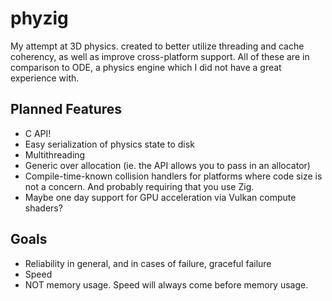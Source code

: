# phyzig

My attempt at 3D physics. created to better utilize threading and cache
coherency, as well as improve cross-platform support. All of these are in
comparison to ODE, a physics engine which I did not have a great experience
with.

## Planned Features

- C API!
- Easy serialization of physics state to disk
- Multithreading
- Generic over allocation (ie. the API allows you to pass in an allocator)
- Compile-time-known collision handlers for platforms where code size is not
  a concern. And probably requiring that you use Zig.
- Maybe one day support for GPU acceleration via Vulkan compute shaders?

## Goals

- Reliability in general, and in cases of failure, graceful failure
- Speed
- NOT memory usage. Speed will always come before memory usage.
